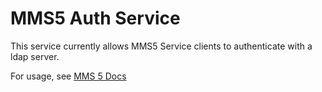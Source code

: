 # MMS5 Auth Service

This service currently allows MMS5 Service clients to authenticate with a ldap server.

For usage, see [MMS 5 Docs](https://mms5-deployment-guide.readthedocs.io/en/latest/)
